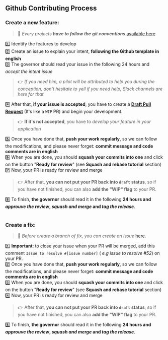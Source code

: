 ## Github Contributing Process

### Create a new feature:

> 💎 _Every projects **have to follow the git conventions**_  [available here](/Workflows/Git_conventions)

1️⃣ Identify the features to develop<br />
2️⃣ Create an issue to explain your intent, **following the Github template in english** <br />
3️⃣ The governor should read your issue in the following 24 hours and *accept the intent issue* <br />

> 👉 _If you need him, a pilot will be attributed to help you during the conception, don't hesitate to yell if you need help, Slack channels are here for that_<br />

4️⃣ After that, **if your issue is accepted**, you have to create a [**Draft Pull Request**](https://help.github.com/en/github/collaborating-with-issues-and-pull-requests/about-pull-requests#draft-pull-requests) (It's like a `WIP` PR) and begin your development.<br />
> 👉 **If it's not accepted**, you have to *develop your feature in your application*<br />

5️⃣ Once you have done that, **push your work regularly**, so we can follow the modifications, and please never forget: **commit message and code comments are in english**<br />
6️⃣ When you are done, you should **squash your commits into one** and  click on the button "**Ready for review**" (see **Squash and rebase tutorial** section)<br />
7️⃣ Now, your PR is ready for review and merge <br />
> 👉 After that, **you can not put your PR back into `draft` status**, so if you have not finished, you can also **add the "WIP" flag** to your PR.

8️⃣ To finish, **the governor** should read it in the following **24 hours and *approuve the review*, *squash and merge* and *tag the release***.<br /><br />

### Create a fix:
> 👾 _Before create a branch of fix, you can create an issue_ [here](https://github.com/adeo/integration-web-core--socle/issues).

1️⃣ **Important**: to close your issue when your PR will be merged, add this comment `Issue to resolve #[issue number]` ( _e.g issue to resolve #52_) on your PR.<br />
2️⃣ Once you have done that, **push your work regularly**, so we can follow the modifications, and please never forget: **commit message and code comments are in english**<br />
3️⃣ When you are done, you should **squash your commits into one** and  click on the button "**Ready for review**" (see **Squash and rebase tutorial** section)<br />
4️⃣ Now, your PR is ready for review and merge <br />
> 👉 After that, **you can not put your PR back into `draft` status**, so if you have not finished, you can also **add the "WIP" flag** to your PR.

5️⃣ To finish, **the governor** should read it in the following **24 hours and *approuve the review*, *squash and merge* and *tag the release***.<br />


